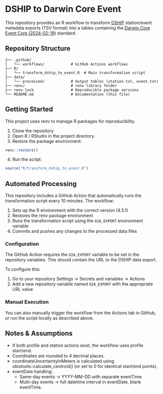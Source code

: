 # DSHIP to Darwin Core Event

This repository provides an R workflow to transform [DSHIP](https://spaces.awi.de/spaces/EFPW/pages/324149323/DSHIP-System) station/event metadata exports (TSV format) into a tables containing the [Darwin Core Event Core (2024-02-19)](https://rs.gbif.org/core/dwc_event_2024-02-19.xml) standard.


## Repository Structure

```         
├── .github/
│   └── workflows/            # GitHub Actions workflows
├── R/
│   └── transform_dship_to_event.R  # Main transformation script
├── data/
│   └── processed/            # Output tables (station.txt, event.txt)
├── renv/                     # renv library folder
├── renv.lock                 # Reproducible package versions
└── README.md                 # Documentation (this file)
```

## Getting Started

This project uses renv to manage R packages for reproducibility.

1.  Clone the repository
2.  Open R / RStudio in the project directory.
3.  Restore the package environment:

``` r
renv::restore()
```

4.  Run the script:

``` r
source("R/transform_dship_to_event.R")
```

## Automated Processing

This repository includes a GitHub Action that automatically runs the transformation script every 10 minutes. The workflow:

1. Sets up the R environment with the correct version (4.5.1)
2. Restores the renv package environment
3. Runs the transformation script using the `O2A_EXPORT` environment variable
4. Commits and pushes any changes to the processed data files

### Configuration

The GitHub Action requires the `O2A_EXPORT` variable to be set in the repository variables. This should contain the URL to the DSHIP data export.

To configure this:
1. Go to your repository Settings → Secrets and variables → Actions
2. Add a new repository variable named `O2A_EXPORT` with the appropriate URL value

### Manual Execution

You can also manually trigger the workflow from the Actions tab in GitHub, or run the script locally as described above.

## Notes & Assumptions

      
- If both profile and station actions exist, the workflow uses profile start/end.
- Coordinates are rounded to 4 decimal places.
- coordinateUncertaintyInMeters is calculated using obistools::calculate_centroid() (or set to 0 for identical start/end points).
- eventDate handling:
  - Same-day events → YYYY-MM-DD with separate eventTime.
  - Multi-day events → full datetime interval in eventDate, blank eventTime.

